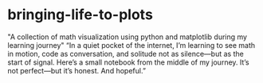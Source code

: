 # bringing-life-to-plots
"A collection of math visualization using python and matplotlib during my learning journey"
“In a quiet pocket of the internet, I’m learning to see math in motion, code as conversation, and solitude not as silence—but as the start of signal. Here’s a small notebook from the middle of my journey. It’s not perfect—but it’s honest. And hopeful.”
